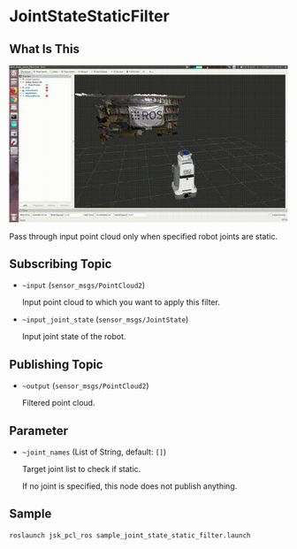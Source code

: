 # JointStateStaticFilter

## What Is This
![](images/joint_state_static_filter.gif)

Pass through input point cloud only when specified robot joints are static.


## Subscribing Topic

* `~input` (`sensor_msgs/PointCloud2`)

  Input point cloud to which you want to apply this filter.

* `~input_joint_state` (`sensor_msgs/JointState`)

  Input joint state of the robot.


## Publishing Topic

* `~output` (`sensor_msgs/PointCloud2`)

  Filtered point cloud.


## Parameter

* `~joint_names` (List of String, default: `[]`)

  Target joint list to check if static.

  If no joint is specified, this node does not publish anything.


## Sample

```bash
roslaunch jsk_pcl_ros sample_joint_state_static_filter.launch
```
